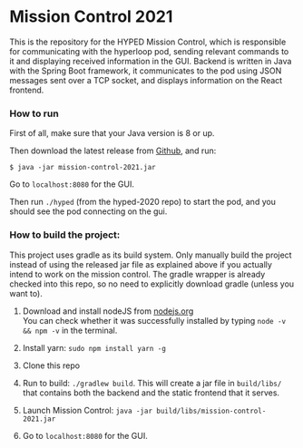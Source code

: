 # Mission Control 2021

This is the repository for the HYPED Mission Control, which is responsible for communicating with the hyperloop pod, sending relevant commands to it and displaying received information in the GUI. Backend is written in Java with the Spring Boot framework, it communicates to the pod using JSON messages sent over a TCP socket, and displays information on the React frontend.

### How to run
First of all, make sure that your Java version is 8 or up.

Then download the latest release from [Github](https://github.com/Hyp-ed/mission-control-2021/releases), and run:
```
$ java -jar mission-control-2021.jar
```

Go to `localhost:8080` for the GUI.

Then run `./hyped` (from the hyped-2020 repo) to start the pod, and you should see the pod connecting on the gui.

### How to build the project:
This project uses gradle as its build system. Only manually build the project instead of using the released jar file as explained above if you actually intend to work on the mission control. The gradle wrapper is already checked into this repo, so no need to explicitly download gradle (unless you want to).

1. Download and install nodeJS from [nodejs.org](https://nodejs.org/en/) \
   You can check whether it was successfully installed by typing `node -v && npm -v` in the terminal.

2. Install yarn: `sudo npm install yarn -g`

3. Clone this repo

4. Run to build: `./gradlew build`. This will create a jar file in `build/libs/` that contains both the backend and the static frontend that it serves.

5. Launch Mission Control: `java -jar build/libs/mission-control-2021.jar`

6. Go to `localhost:8080` for the GUI.

